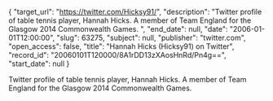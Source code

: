 {
  "target_url": "https://twitter.com/Hicksy91/", 
  "description": "Twitter profile of table tennis player, Hannah Hicks. A member of Team England for the Glasgow 2014 Commonwealth Games. ", 
  "end_date": null, 
  "date": "2006-01-01T12:00:00", 
  "slug": 63275, 
  "subject": null, 
  "publisher": "twitter.com", 
  "open_access": false, 
  "title": "Hannah Hicks (Hicksy91) on Twitter", 
  "record_id": "20060101T120000/8A1rDD13zXAosHnRd/Pn4g==", 
  "start_date": null
}

Twitter profile of table tennis player, Hannah Hicks. A member of Team England for the Glasgow 2014 Commonwealth Games. 